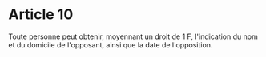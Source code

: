 # Article 10

Toute personne peut obtenir, moyennant un droit de 1 F, l'indication du nom et du domicile de l'opposant, ainsi que la date de l'opposition.
